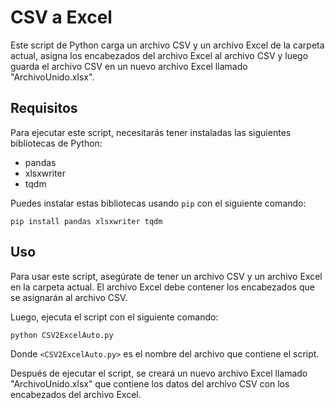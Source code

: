 # CSV a Excel

Este script de Python carga un archivo CSV y un archivo Excel de la carpeta actual, asigna los encabezados del archivo Excel al archivo CSV y luego guarda el archivo CSV en un nuevo archivo Excel llamado "ArchivoUnido.xlsx".

## Requisitos

Para ejecutar este script, necesitarás tener instaladas las siguientes bibliotecas de Python:

- pandas
- xlsxwriter
- tqdm

Puedes instalar estas bibliotecas usando `pip` con el siguiente comando:

<code>pip install pandas xlsxwriter tqdm</code>


## Uso

Para usar este script, asegúrate de tener un archivo CSV y un archivo Excel en la carpeta actual. El archivo Excel debe contener los encabezados que se asignarán al archivo CSV.

Luego, ejecuta el script con el siguiente comando:

<code>python CSV2ExcelAuto.py</code>


Donde `<CSV2ExcelAuto.py>` es el nombre del archivo que contiene el script.

Después de ejecutar el script, se creará un nuevo archivo Excel llamado "ArchivoUnido.xlsx" que contiene los datos del archivo CSV con los encabezados del archivo Excel.
